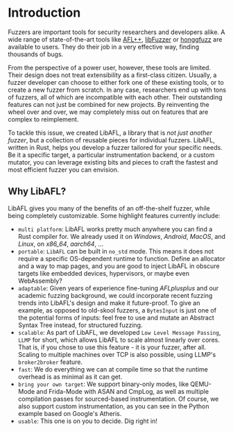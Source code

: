 # Introduction

Fuzzers are important tools for security researchers and developers alike.
A wide range of state-of-the-art tools like [AFL++](https://github.com/AFLplusplus/AFLplusplus), [libFuzzer](https://llvm.org/docs/LibFuzzer.html) or [honggfuzz](https://github.com/google/honggfuzz) are available to users. They do their job in a very effective way, finding thousands of bugs.

From the perspective of a power user, however, these tools are limited.
Their design does not treat extensibility as a first-class citizen.
Usually, a fuzzer developer can choose to either fork one of these existing tools, or to create a new fuzzer from scratch.
In any case, researchers end up with tons of fuzzers, all of which are incompatible with each other.
Their outstanding features can not just be combined for new projects.
By reinventing the wheel over and over, we may completely miss out on features that are complex to reimplement.

To tackle this issue, we created LibAFL, a library that is _not just another fuzzer_, but a collection of reusable pieces for individual fuzzers.
LibAFL, written in Rust, helps you develop a fuzzer tailored for your specific needs.
Be it a specific target, a particular instrumentation backend, or a custom mutator, you can leverage existing bits and pieces to craft the fastest and most efficient fuzzer you can envision.

## Why LibAFL?

LibAFL gives you many of the benefits of an off-the-shelf fuzzer, while being completely customizable.
Some highlight features currently include:

- `multi platform`: LibAFL works pretty much anywhere you can find a Rust compiler for. We already used it on *Windows*, *Android*, *MacOS*, and *Linux*, on *x86_64*, *aarch64*, ...
- `portable`: `LibAFL` can be built in `no_std` mode.
This means it does not require a specific OS-dependent runtime to function.
Define an allocator and a way to map pages, and you are good to inject LibAFL in obscure targets like embedded devices, hypervisors, or maybe even WebAssembly?
- `adaptable`: Given years of experience fine-tuning *AFLplusplus* and our academic fuzzing background, we could incorporate recent fuzzing trends into LibAFL's design and make it future-proof.
To give an example, as opposed to old-skool fuzzers, a `BytesInput` is just one of the potential forms of inputs:
feel free to use and mutate an Abstract Syntax Tree instead, for structured fuzzing.
- `scalable`: As part of LibAFL, we developed `Low Level Message Passing`, `LLMP` for short, which allows LibAFL to scale almost linearly over cores. That is, if you chose to use this feature - it is your fuzzer, after all.
Scaling to multiple machines over TCP is also possible, using LLMP's `broker2broker` feature.
- `fast`: We do everything we can at compile time so that the runtime overhead is as minimal as it can get.
- `bring your own target`: We support binary-only modes, like QEMU-Mode and Frida-Mode with ASAN and CmpLog, as well as multiple compilation passes for sourced-based instrumentation.
Of course, we also support custom instrumentation, as you can see in the Python example based on Google's Atheris.
- `usable`: This one is on you to decide. Dig right in!
